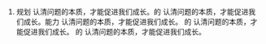 1. 规划
认清问题的本质，才能促进我们成长。的
认清问题的本质，才能促进我们成长。能力
认清问题的本质，才能促进我们成长。   的
认清问题的本质，才能促进我们成长。 的
认清问题的本质，才能促进我们成长。
